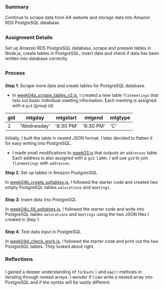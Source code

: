 ### Summary
Continue to scrape data from AA website and storage data into Amazon RDS PostgreSQL database. 
##
### Assignment Details
Set up Amazon RDS PostgreSQL database, scrape and prepare tables in Node.js, create tables in PostgreSQL, insert data and check if data has been written into database correctly.  
##
### Process
###
**Step 1**: Scrape more data and create tables for PostgreSQL database. 

- In [week04a_scrape_tables_v2.js](https://github.com/meanmodemoda/msdv-data-structures/blob/master/week04_02/week04a_scrape_tables_v2.js), I created a new table `flatmeetings` that lists out basic individual meeting information. Each meeting is assigned with a `gid` (group id).

gid | mtgday | mtgstart | mtgend | mtgtype
----|--------|----------| -------|---------  
1 | 'Wednesday' | '8:30 PM' | '9:30 PM' | 'C'

Initially, I built the table in nested JSON format. I later decided to flatten it for easy writing into PostgreSQL.

- I made small modifications to [week03.js]() that outputs an `addresses` table. Each address is also assigned with a `gid`. Later, I will use `gid` to join `flatmeetings` with `addresses`.


**Step 2**: Set up tables in Amazon PostgresSQL

In [week04b_create_sqltables.js](https://github.com/meanmodemoda/msdv-data-structures/blob/master/week04_02/week04b_create_sqltables.js), I followed the starter code and created two empty PostgreSQL tables `aalocations` and `meetings`.
###
**Step 3**: Insert data into PostgreSQL

In [week04c_fill_sqltables.js](https://github.com/meanmodemoda/msdv-data-structures/blob/master/week04_02/week04c_fill_sqltables.js), I followed the starter code and write into PostgreSQL tables `aalocations` and `meetings` using the two JSON files I created in Step 1.
###
**Step 4**: Test data input in PostgreSQL

In [week04d_check_work.js](https://github.com/meanmodemoda/msdv-data-structures/blob/master/week04_02/week04d_check_work.js), I followed the starter code and print out the two PostgreSQL tables. They looked about right. 


### Reflections
###
I gained a deeper understanding of `forEach()` and `map()` methods in iterating through nested arrays. 
I wonder if I can write a nested array into PostgreSQL and if the syntax will be vastly different. 
